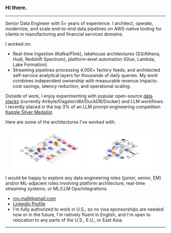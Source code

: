 ### Hi there.
---
Senior Data Engineer with 5+ years of experience. I architect, operate, modernize, and scale end-to-end data pipelines on AWS-native tooling for clients in manufacturing and financial services domains.

I worked on:
- Real-time ingestion (Kafka/Flink), lakehouse architectures (S3/Athena, Hudi, Redshift Spectrum), platform-level automation (Glue, Lambda, Lake Formation).
- Streaming pipelines processing 4,000+ factory feeds, and architected self-service analytical layers for thousands of daily queries. 
My work combines independent ownership with measurable revenue impacts: cost savings, latency reduction, and operational scaling.

Outside of work, I enjoy experimenting with popular open-source [data stacks](https://github.com/Creative-Ataraxia/CLV-data-pipeline) (currently Airbyte/Dagster/dbt/DuckDB/Docker) and LLM workflows. I recently placed in the top 3% of an LLM prompt engineering competition [Kaggle Silver Medalist](https://www.kaggle.com/certification/competitions/alexmason11/llms-you-cant-please-them-all).

Here are some of the architectures I've worked with:

<p align="center">
  <img src="img/1. Data Marketplace v3.png" width="45%"/>
  <img src="img/2. Dual Path Realtime Streaming v2.png" width="45%"/>
</p>

I would be happy to explore any data engineering roles (junior, senior, EM) and/or ML-adjacent roles involving platform architecture, real-time streaming systems, or ML/LLM Ops/integrations.
- [roy.ma9@gmail.com](mailto:roy.ma9@gmail.com)
- [Linkedin Profile](https://www.linkedin.com/in/royma/)
- I'm fully authorized to work in U.S., so no visa sponsorships are needed now or in the future, I'm natively fluent in English, and I'm open to relocation to any parts of the U.S., E.U., or East Asia.
---
